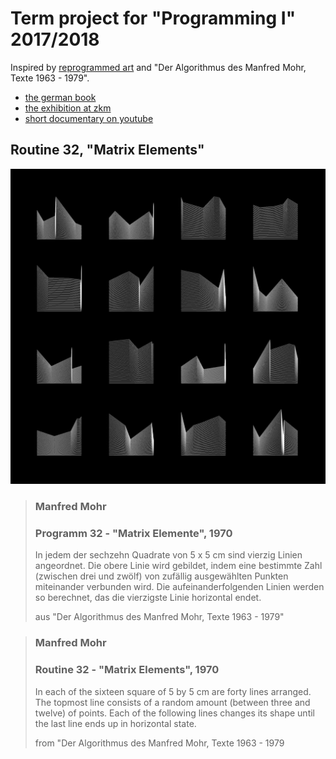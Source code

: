 # Term project for "Programming I" 2017/2018

Inspired by [reprogrammed art](http://www.reprogrammed-art.cc/) and "Der Algorithmus des Manfred Mohr, Texte 1963 - 1979".

* [the german book](http://spectorbooks.com/de/der-algorithmus-des-manfred-mohr)
* [the exhibition at zkm](http://zkm.de/event/2013/06/der-algorithmus-des-manfred-mohr)
* [short documentary on youtube](https://www.youtube.com/watch?v=867Gi1sbFns)

## Routine 32, "Matrix Elements"

![Output of Routine 32, "Matrix Elements"](/images/MatrixElements.png)

> ### Manfred Mohr
> ### Programm 32 - "Matrix Elemente", 1970
> In jedem der sechzehn Quadrate von 5 x 5 cm sind vierzig Linien
> angeordnet. Die obere Linie wird gebildet, indem eine bestimmte
> Zahl (zwischen drei und zwölf) von zufällig ausgewählten
> Punkten miteinander verbunden wird. Die aufeinanderfolgenden
> Linien werden so berechnet, das die vierzigste Linie horizontal
> endet.
>
> aus "Der Algorithmus des Manfred Mohr, Texte 1963 - 1979"

> ### Manfred Mohr
> ### Routine 32 - "Matrix Elements", 1970
> In each of the sixteen square of 5 by 5 cm are forty lines
> arranged. The topmost line consists of a random amount
> (between three and twelve) of points. Each of the following
> lines changes its shape until the last line ends up
> in horizontal state.
>
> from "Der Algorithmus des Manfred Mohr, Texte 1963 - 1979